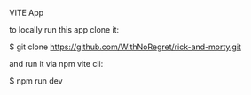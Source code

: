 VITE App

to locally run this app clone it: 

$ git clone https://github.com/WithNoRegret/rick-and-morty.git

and run it via npm vite cli:

$ npm run dev
